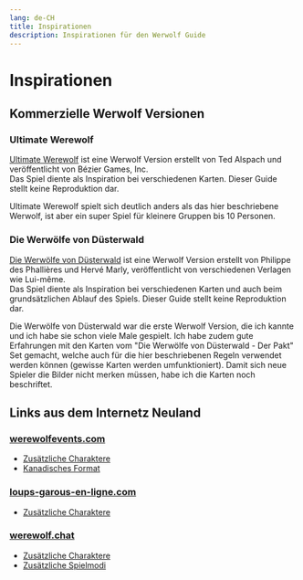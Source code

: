 ```yaml
---
lang: de-CH
title: Inspirationen
description: Inspirationen für den Werwolf Guide
---
```


# Inspirationen
## Kommerzielle Werwolf Versionen
### Ultimate Werewolf
[Ultimate Werewolf](https://en.wikipedia.org/wiki/Ultimate_Werewolf) ist eine Werwolf Version erstellt von Ted Alspach und veröffentlicht von Bézier Games, Inc.  
Das Spiel diente als Inspiration bei verschiedenen Karten. Dieser Guide stellt keine Reproduktion dar.

Ultimate Werewolf spielt sich deutlich anders als das hier beschriebene Werwolf, ist aber ein super Spiel für kleinere Gruppen bis 10 Personen.  


### Die Werwölfe von Düsterwald
[Die Werwölfe von Düsterwald](https://de.wikipedia.org/wiki/Die_Werw%C3%B6lfe_von_D%C3%BCsterwald) ist eine Werwolf Version erstellt von Philippe des Phallières und Hervé Marly, veröffentlicht von verschiedenen Verlagen wie Lui-même.  
Das Spiel diente als Inspiration bei verschiedenen Karten und auch beim grundsätzlichen Ablauf des Spiels. Dieser Guide stellt keine Reproduktion dar.

Die Werwölfe von Düsterwald war die erste Werwolf Version, die ich kannte und ich habe sie schon viele Male gespielt. Ich habe zudem gute Erfahrungen mit den Karten vom "Die Werwölfe von Düsterwald - Der Pakt" Set gemacht, welche auch für die hier beschriebenen Regeln verwendet werden können (gewisse Karten werden umfunktioniert). Damit sich neue Spieler die Bilder nicht merken müssen, habe ich die Karten noch beschriftet.

## Links aus dem Internetz Neuland
### [werewolfevents.com](https://www.werewolfevents.com)
- [Zusätzliche Charaktere](http://www.werewolfevents.com/the-characters/)
- [Kanadisches Format](http://www.werewolfevents.com/modguideprep/)

### [loups-garous-en-ligne.com](https://loups-garous-en-ligne.com)
- [Zusätzliche Charaktere](https://docs.google.com/document/u/2/d/e/2PACX-1vS0kH2pvEoQtKvmO4PDr8vvOOiKW7Rhgq1s3nDT4uhle2t-LMrxFD361NTRu0bt0zW_NA8q3x6Il3it/pub#kix.8ev76r23btyb)

### [werewolf.chat](https://werewolf.chat)
- [Zusätzliche Charaktere](https://werewolf.chat/Roles)
- [Zusätzliche Spielmodi](https://werewolf.chat/Game_modes)
